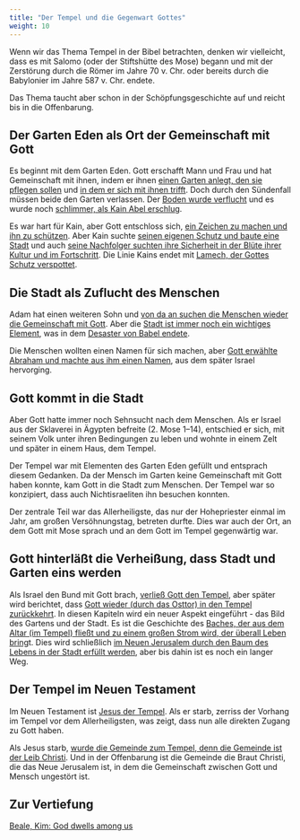```yaml
---
title: "Der Tempel und die Gegenwart Gottes"
weight: 10
---
```


Wenn wir das Thema Tempel in der Bibel betrachten, denken wir vielleicht, dass es mit Salomo (oder der Stiftshütte des Mose) begann und mit der Zerstörung durch die Römer im Jahre 70 v. Chr. oder bereits durch die Babylonier im Jahre 587 v. Chr. endete.

Das Thema taucht aber schon in der Schöpfungsgeschichte auf und reicht bis in die Offenbarung.

## Der Garten Eden als Ort der Gemeinschaft mit Gott

<a name="f66f"></a>
Es beginnt mit dem Garten Eden. Gott erschafft Mann und Frau und hat Gemeinschaft mit ihnen, indem er ihnen [einen Garten anlegt, den sie pflegen sollen](https://www.bibleserver.com/SLT/1.Mose2%2C8-15) und [in dem er sich mit ihnen trifft](https://www.bibleserver.com/SLT/1.Mose3%2C8-9). Doch durch den Sündenfall müssen beide den Garten verlassen. Der [Boden wurde verflucht](https://www.bibleserver.com/SLT/1.Mose3%2C17-19) und es wurde noch [schlimmer, als Kain Abel erschlug](https://www.bibleserver.com/SLT/1.Mose4%2C12).

Es war hart für Kain, aber Gott entschloss sich, [ein Zeichen zu machen und ihn zu schützen](https://www.bibleserver.com/SLT/1.Mose4%2C13-15). Aber Kain suchte [seinen eigenen Schutz und baute eine Stadt](https://www.bibleserver.com/SLT/1.Mose4%2C16-17) und auch [seine Nachfolger suchten ihre Sicherheit in der Blüte ihrer Kultur und im Fortschritt](https://www.bibleserver.com/SLT/1.Mose4%2C16-17). Die Linie Kains endet mit [Lamech, der Gottes Schutz verspottet](https://www.bibleserver.com/SLT/1.Mose4%2C22-24).

## Die Stadt als Zuflucht des Menschen

<a name="9299"></a>
Adam hat einen weiteren Sohn und [von da an suchen die Menschen wieder die Gemeinschaft mit Gott](https://www.bibleserver.com/SLT/1.Mose4%2C25-26). Aber die [Stadt ist immer noch ein wichtiges Element](https://www.bibleserver.com/SLT/1.Mose10%2C8-12), was in dem [Desaster von Babel endete](https://www.bibleserver.com/SLT/1.Mose11%2C1-9).

Die Menschen wollten einen Namen für sich machen, aber [Gott erwählte Abraham und machte aus ihm einen Namen](https://www.bibleserver.com/SLT/1.Mose12%2C1-3), aus dem später Israel hervorging.

## Gott kommt in die Stadt

<a name="5add"></a>
Aber Gott hatte immer noch Sehnsucht nach dem Menschen. Als er Israel aus der Sklaverei in Ägypten befreite (2. Mose 1–14), entschied er sich, mit seinem Volk unter ihren Bedingungen zu leben und wohnte in einem Zelt und später in einem Haus, dem Tempel.

Der Tempel war mit Elementen des Garten Eden gefüllt und entsprach diesem Gedanken. Da der Mensch im Garten keine Gemeinschaft mit Gott haben konnte, kam Gott in die Stadt zum Menschen. Der Tempel war so konzipiert, dass auch Nichtisraeliten ihn besuchen konnten.

Der zentrale Teil war das Allerheiligste, das nur der Hohepriester einmal im Jahr, am großen Versöhnungstag, betreten durfte. Dies war auch der Ort, an dem Gott mit Mose sprach und an dem Gott im Tempel gegenwärtig war.

## Gott hinterläßt die Verheißung, dass Stadt und Garten eins werden

<a name="3f30"></a>
Als Israel den Bund mit Gott brach, [verließ Gott den Tempel](https://www.bibleserver.com/SLT/Hesekiel10%2C18-19), aber später wird berichtet, dass [Gott wieder (durch das Osttor) in den Tempel zurückkehrt](https://www.bibleserver.com/SLT/Hesekiel43%2C1-2). In diesen Kapiteln wird ein neuer Aspekt eingeführt - das Bild des Gartens und der Stadt. Es ist die Geschichte des [Baches, der aus dem Altar (im Tempel) fließt und zu einem großen Strom wird, der überall Leben bring](https://www.bibleserver.com/SLT/Hesekiel47)t. Dies wird schließlich [im Neuen Jerusalem durch den Baum des Lebens in der Stadt erfüllt werden](https://www.bibleserver.com/SLT/Offenbarung22%2C1-5), aber bis dahin ist es noch ein langer Weg.

## Der Tempel im Neuen Testament

<a name="379d"></a>
Im Neuen Testament ist [Jesus der Tempel](https://www.bibleserver.com/SLT/Johannes2%2C19-22). Als er starb, zerriss der Vorhang im Tempel vor dem Allerheiligsten, was zeigt, dass nun alle direkten Zugang zu Gott haben.

Als Jesus starb, [wurde die Gemeinde zum Tempel, denn die Gemeinde ist der Leib Christi](https://www.bibleserver.com/SLT/1.Korinther6%2C19). Und in der Offenbarung ist die Gemeinde die Braut Christi, die das Neue Jerusalem ist, in dem die Gemeinschaft zwischen Gott und Mensch ungestört ist.

## Zur Vertiefung

[Beale, Kim: God dwells among us](../../../../about/ressources/index.html#beale_dwell)

